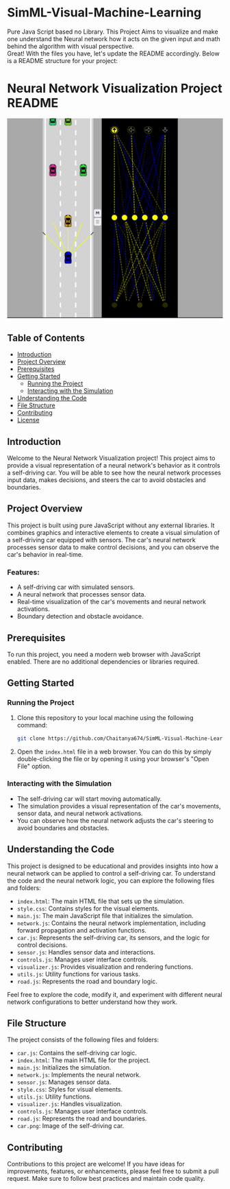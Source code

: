 # SimML-Visual-Machine-Learning
Pure Java Script based no Library. This Project Aims to visualize and make one understand the Neural network how it acts on the given input and math behind the algorithm with visual perspective.  
Great! With the files you have, let's update the README accordingly. Below is a README structure for your project:

# Neural Network Visualization Project README
![Screenshot](screenshot.png)
## Table of Contents
- [Introduction](#introduction)
- [Project Overview](#project-overview)
- [Prerequisites](#prerequisites)
- [Getting Started](#getting-started)
  - [Running the Project](#running-the-project)
  - [Interacting with the Simulation](#interacting-with-the-simulation)
- [Understanding the Code](#understanding-the-code)
- [File Structure](#file-structure)
- [Contributing](#contributing)
- [License](#license)

## Introduction
Welcome to the Neural Network Visualization project! This project aims to provide a visual representation of a neural network's behavior as it controls a self-driving car. You will be able to see how the neural network processes input data, makes decisions, and steers the car to avoid obstacles and boundaries.

## Project Overview
This project is built using pure JavaScript without any external libraries. It combines graphics and interactive elements to create a visual simulation of a self-driving car equipped with sensors. The car's neural network processes sensor data to make control decisions, and you can observe the car's behavior in real-time.

### Features:
- A self-driving car with simulated sensors.
- A neural network that processes sensor data.
- Real-time visualization of the car's movements and neural network activations.
- Boundary detection and obstacle avoidance.

## Prerequisites
To run this project, you need a modern web browser with JavaScript enabled. There are no additional dependencies or libraries required.

## Getting Started

### Running the Project
1. Clone this repository to your local machine using the following command:
   ```bash
   git clone https://github.com/Chaitanya674/SimML-Visual-Machine-Learning.git
   ```

2. Open the `index.html` file in a web browser. You can do this by simply double-clicking the file or by opening it using your browser's "Open File" option.

### Interacting with the Simulation
- The self-driving car will start moving automatically.
- The simulation provides a visual representation of the car's movements, sensor data, and neural network activations.
- You can observe how the neural network adjusts the car's steering to avoid boundaries and obstacles.

## Understanding the Code
This project is designed to be educational and provides insights into how a neural network can be applied to control a self-driving car. To understand the code and the neural network logic, you can explore the following files and folders:

- `index.html`: The main HTML file that sets up the simulation.
- `style.css`: Contains styles for the visual elements.
- `main.js`: The main JavaScript file that initializes the simulation.
- `network.js`: Contains the neural network implementation, including forward propagation and activation functions.
- `car.js`: Represents the self-driving car, its sensors, and the logic for control decisions.
- `sensor.js`: Handles sensor data and interactions.
- `controls.js`: Manages user interface controls.
- `visualizer.js`: Provides visualization and rendering functions.
- `utils.js`: Utility functions for various tasks.
- `road.js`: Represents the road and boundary logic.

Feel free to explore the code, modify it, and experiment with different neural network configurations to better understand how they work.

## File Structure
The project consists of the following files and folders:

- `car.js`: Contains the self-driving car logic.
- `index.html`: The main HTML file for the project.
- `main.js`: Initializes the simulation.
- `network.js`: Implements the neural network.
- `sensor.js`: Manages sensor data.
- `style.css`: Styles for visual elements.
- `utils.js`: Utility functions.
- `visualizer.js`: Handles visualization.
- `controls.js`: Manages user interface controls.
- `road.js`: Represents the road and boundaries.
- `car.png`: Image of the self-driving car.

## Contributing
Contributions to this project are welcome! If you have ideas for improvements, features, or enhancements, please feel free to submit a pull request. Make sure to follow best practices and maintain code quality.
